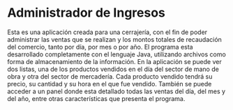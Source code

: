 # Administrador de Ingresos

Esta es una aplicación creada para una cerrajería, con el fin de poder administrar las ventas que se realizan y los montos totales de recaudación del comercio, tanto por día, por mes o por año. El programa esta desarrollado completamente con el lenguaje Java, utilizando archivos como forma de almacenamiento de la información. 
En la aplicación se puede ver dos listas, una de los productos vendidos en el día del sector de mano de obra y otra del sector de mercadería. Cada producto vendido tendrá su precio, su cantidad y su hora en el que fue vendido. También se puede acceder a un panel donde esta detallado todas las ventas del día, del mes y del año, entre otras características que presenta el programa. 
